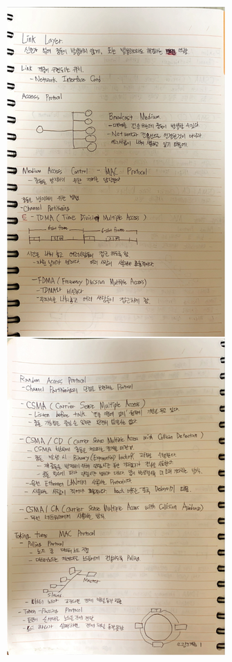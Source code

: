 ![image1](../../README/NetworkImage/2020_10_09/01.JPG)
![image2](../../README/NetworkImage/2020_10_09/02.JPG)